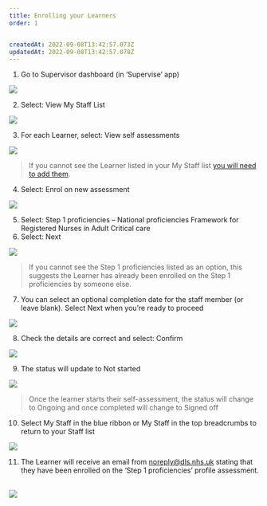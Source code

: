 ```yaml
---
title: Enrolling your Learners​
order: 1


createdAt: 2022-09-08T13:42:57.073Z
updatedAt: 2022-09-08T13:42:57.078Z
---
```

1. Go to Supervisor dashboard (in ‘Supervise’ app) ​

![](/img/em-5-01-Enrolling.jpg)

2. Select: View My Staff List​

![](/img/em-5-02-Enrolling.jpg)

3. For each Learner, select: View self assessments  ​

![](/img/em-5-03-Enrolling.jpg)

> If you cannot see the Learner listed in your My Staff list [you will need to add them](/user-guide/educator/03-staff-list/adding-delegates-to-your-staff-list).​

4. Select: Enrol on new assessment​

![](/img/em-5-04-Enrolling.jpg)

5. Select: Step 1 proficiencies – National proficiencies Framework for Registered Nurses in Adult Critical care​
6. Select: Next​

![](/img/em-5-05-Enrolling.jpg)

> If you cannot see the Step 1 proficiencies listed as an option, this suggests the Learner has already been enrolled on the Step 1 proficiencies by someone else. ​

7. You can select an optional completion date for the staff member (or leave blank). Select Next when you’re ready to proceed ​

![](/img/em-5-06-Enrolling.jpg)

8. Check the details are correct and select: Confirm​

![](/img/em-5-07-Enrolling.jpg)

9. The status will update to Not started​

![](/img/em-5-08-Enrolling.jpg)

> Once the learner starts their self-assessment, the status will change to Ongoing and once completed will change to Signed off ​

10. Select My Staff in the blue ribbon or My Staff in the top breadcrumbs to return to your Staff list​

![](/img/em-5-09-Enrolling.jpg)

11. The Learner will receive an email from noreply@dls.nhs.uk stating that they have been enrolled on the ‘Step 1 proficiencies’ profile assessment. ​

![](/img/em-5-10-Enrolling.jpg)
